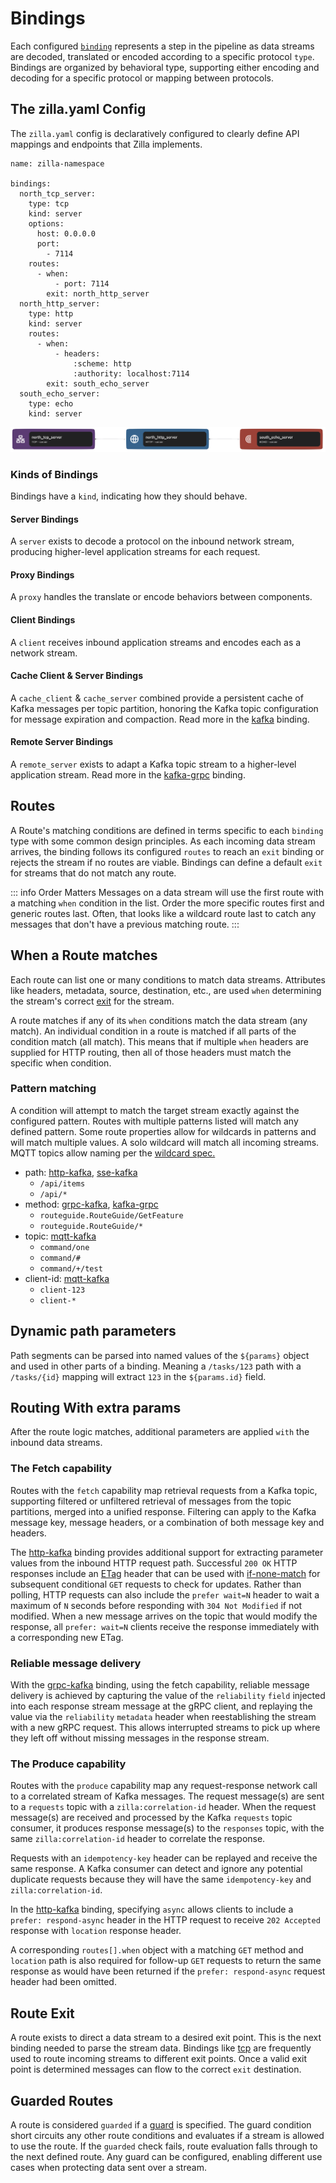 # Bindings

Each configured [`binding`](../reference/config/overview.md#bindings) represents a step in the pipeline as data streams are decoded, translated or encoded according to a specific protocol `type`. Bindings are organized by behavioral type, supporting either encoding and decoding for a specific protocol or mapping between protocols.

## The zilla.yaml Config

The `zilla.yaml` config is declaratively configured to clearly define API mappings and endpoints that Zilla implements.

```yaml{5-6,16-17,25-26}
name: zilla-namespace

bindings:
  north_tcp_server:
    type: tcp
    kind: server
    options:
      host: 0.0.0.0
      port:
        - 7114
    routes:
      - when:
          - port: 7114
        exit: north_http_server
  north_http_server:
    type: http
    kind: server
    routes:
      - when:
          - headers:
              :scheme: http
              :authority: localhost:7114
        exit: south_echo_server
  south_echo_server:
    type: echo
    kind: server
```

![Binding Pipeline](bindings-simple.png)

### Kinds of Bindings

Bindings have a `kind`, indicating how they should behave.

#### Server Bindings

A `server` exists to decode a protocol on the inbound network stream, producing higher-level application streams for each request.

#### Proxy Bindings

A `proxy` handles the translate or encode behaviors between components.

#### Client Bindings

A `client` receives inbound application streams and encodes each as a network stream.

#### Cache Client & Server Bindings

A `cache_client` & `cache_server` combined provide a persistent cache of Kafka messages per topic partition, honoring the Kafka topic configuration for message expiration and compaction. Read more in the [kafka](../reference/config/bindings/kafka/README.md#cache-behavior) binding.

#### Remote Server Bindings

A `remote_server` exists to adapt a Kafka topic stream to a higher-level application stream. Read more in the [kafka-grpc](../reference/config/bindings/kafka-grpc/) binding.

## Routes

A Route's matching conditions are defined in terms specific to each `binding` type with some common design principles. As each incoming data stream arrives, the binding follows its configured `routes` to reach an `exit` binding or rejects the stream if no routes are viable. Bindings can define a default `exit` for streams that do not match any route.

::: info Order Matters
Messages on a data stream will use the first route with a matching `when` condition in the list. Order the more specific routes first and generic routes last. Often, that looks like a wildcard route last to catch any messages that don't have a previous matching route.
:::

## When a Route matches

Each route can list one or many conditions to match data streams. Attributes like headers, metadata, source, destination, etc., are used `when` determining the stream's correct [exit](#route-exit) for the stream.

A route matches if any of its `when` conditions match the data stream (any match). An individual condition in a route is matched if all parts of the condition match (all match). This means that if multiple `when` headers are supplied for HTTP routing, then all of those headers must match the specific when condition.

### Pattern matching

A condition will attempt to match the target stream exactly against the configured pattern. Routes with multiple patterns listed will match any defined pattern. Some route properties allow for wildcards in patterns and will match multiple values. A solo wildcard will match all incoming streams. MQTT topics allow naming per the [wildcard spec.](https://docs.oasis-open.org/mqtt/mqtt/v5.0/os/mqtt-v5.0-os.html#_Toc3901241)

- path: [http-kafka], [sse-kafka]
  - `/api/items`
  - `/api/*`
- method: [grpc-kafka], [kafka-grpc]
  - `routeguide.RouteGuide/GetFeature`
  - `routeguide.RouteGuide/*`
- topic: [mqtt-kafka]
  - `command/one`
  - `command/#`
  - `command/+/test`
- client-id: [mqtt-kafka]
  - `client-123`
  - `client-*`

[http-kafka]:../reference/config/bindings/http-kafka/proxy.md#routes
[sse-kafka]:../reference/config/bindings/sse-kafka/proxy.md#routes
[grpc-kafka]:../reference/config/bindings/grpc-kafka/proxy.md#routes
[kafka-grpc]:../reference/config/bindings/kafka-grpc/remote_server.md#routes
[mqtt-kafka]:../reference/config/bindings/mqtt-kafka/proxy.md#routes

## Dynamic path parameters

Path segments can be parsed into named values of the `${params}` object and used in other parts of a binding. Meaning a `/tasks/123` path with a `/tasks/{id}` mapping will extract `123` in the `${params.id}` field.

## Routing With extra params

After the route logic matches, additional parameters are applied `with` the inbound data streams.

### The Fetch capability

Routes with the `fetch` capability map retrieval requests from a Kafka topic, supporting filtered or unfiltered retrieval of messages from the topic partitions, merged into a unified response. Filtering can apply to the Kafka message key, message headers, or a combination of both message key and headers.

The [http-kafka](../reference/config/bindings/http-kafka/) binding provides additional support for extracting parameter values from the inbound HTTP request path. Successful `200 OK` HTTP responses include an [ETag](https://developer.mozilla.org/en-US/docs/Web/HTTP/Headers/ETag) header that can be used with [if-none-match](https://developer.mozilla.org/en-US/docs/Web/HTTP/Headers/If-None-Match) for subsequent conditional `GET` requests to check for updates. Rather than polling, HTTP requests can also include the `prefer wait=N` header to wait a maximum of `N` seconds before responding with `304 Not Modified` if not modified. When a new message arrives on the topic that would modify the response, all `prefer: wait=N` clients receive the response immediately with a corresponding new ETag.

### Reliable message delivery

With the [grpc-kafka](../reference/config/bindings/grpc-kafka/) binding, using the fetch capability, reliable message delivery is achieved by capturing the value of the `reliability` `field` injected into each response stream message at the gRPC client, and replaying the value via the `reliability` `metadata` header when reestablishing the stream with a new gRPC request. This allows interrupted streams to pick up where they left off without missing messages in the response stream.

### The Produce capability

Routes with the `produce` capability map any request-response network call to a correlated stream of Kafka messages. The request message(s) are sent to a `requests` topic with a `zilla:correlation-id` header. When the request message(s) are received and processed by the Kafka `requests` topic consumer, it produces response message(s) to the `responses` topic, with the same `zilla:correlation-id` header to correlate the response.

Requests with an `idempotency-key` header can be replayed and receive the same response. A Kafka consumer can detect and ignore any potential duplicate requests because they will have the same `idempotency-key` and `zilla:correlation-id`.

In the [http-kafka](../reference/config/bindings/http-kafka/) binding, specifying `async` allows clients to include a `prefer: respond-async` header in the HTTP request to receive `202 Accepted` response with `location` response header.

A corresponding `routes[].when` object with a matching `GET` method and `location` path is also required for follow-up `GET` requests to return the same response as would have been returned if the `prefer: respond-async` request header had been omitted.

## Route Exit

A route exists to direct a data stream to a desired exit point. This is the next binding needed to parse the stream data. Bindings like [tcp](../reference/config/bindings/tcp/) are frequently used to route incoming streams to different exit points. Once a valid exit point is determined messages can flow to the correct `exit` destination.

## Guarded Routes

A route is considered `guarded` if a [guard](guards.md) is specified. The guard condition short circuits any other route conditions and evaluates if a stream is allowed to use the route. If the `guarded` check fails, route evaluation falls through to the next defined route. Any guard can be configured, enabling different use cases when protecting data sent over a stream.
